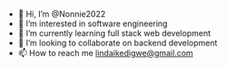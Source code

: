 - 👋 Hi, I’m @Nonnie2022
- 👀 I’m interested in software engineering
- 🌱 I’m currently learning full stack web development
- 💞️ I’m looking to collaborate on backend development
- 📫 How to reach me lindaikedigwe@gmail.com

<!---
Nonnie2022/Nonnie2022 is a ✨ special ✨ repository because its `README.md` (this file) appears on your GitHub profile.
You can click the Preview link to take a look at your changes.
--->

